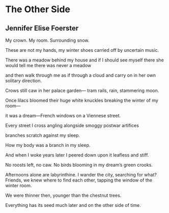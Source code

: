 # The Other Side
## Jennifer Elise Foerster
My crown.
My room.
Surrounding snow.

These are not my
hands, my winter shoes
carried off by uncertain music.

There was a meadow
behind my house
and if I should see myself there
she would tell me
there was never a meadow

and then walk through me
as if through a cloud
and carry on in her own
solitary direction.

Crows still caw
in her palace garden—
tram rails, rain,
stammering moon.

Once lilacs bloomed
their huge white knuckles
breaking the winter of my room—

it was a dream—French windows
on a Viennese street.

Every street I cross
angling alongside
smoggy postwar artifices

branches scratch
against my sleep.

How my body was a branch
in my sleep.

And when I woke
years later
I peered down upon it
leafless and stiff.

No roosts left, no caw.
No birds blooming
in my dream’s green crooks.

Afternoons alone
are labyrinthine.
I wander the city, searching
for what? Friends,
we knew where to find each other,
tapping the window of the winter room.

We were thinner then,
younger than the chestnut trees.

Everything has its seed
much later
and on the other side of time.